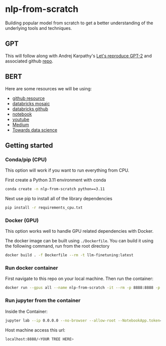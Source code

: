 # nlp-from-scratch
Building popular model from scratch to get a better understanding of the underlying tools and techniques.

## GPT
This will follow along with Andrej Karpathy's [Let's reproduce GPT-2](https://www.youtube.com/watch?v=l8pRSuU81PU&ab_channel=AndrejKarpathy) and associated github [repo](https://github.com/karpathy/build-nanogpt?tab=readme-ov-file).

## BERT
Here are some resources we will be using:
- [github resource](https://coaxsoft.com/blog/building-bert-with-pytorch-from-scratch)
- [databricks mosaic](https://mosaicbert.github.io/)
- [databricks github](https://github.com/mosaicml/examples/tree/main/examples/benchmarks/bert)
- [notebook](https://github.com/antonio-f/BERT_from_scratch)
- [youtube](https://www.youtube.com/watch?v=v5cyVwAXR1I&ab_channel=UygarKurt)
- [Medium](https://medium.com/data-and-beyond/complete-guide-to-building-bert-model-from-sratch-3e6562228891)
- [Towards data science](https://towardsdatascience.com/how-to-train-a-bert-model-from-scratch-72cfce554fc6)

## Getting started

### Conda/pip (CPU)

This option will work if you want to run everything from CPU.

First create a Python 3.11 environment with conda

```bash
conda create -n nlp-from-scratch python==3.11
```

Next use pip to install all of the library dependencies

```bash
pip install -r requirements_cpu.txt
```

### Docker (GPU)

This option works well to handle GPU related dependencies with Docker.

The docker image can be built using `./Dockerfile`. You can build it using the following command, run from the root directory

```bash
docker build . -f Dockerfile --rm -t llm-finetuning:latest
```

### Run docker container

First navigate to this repo on your local machine. Then run the container:

```bash
docker run --gpus all --name nlp-from-scratch -it --rm -p 8888:8888 -p 8501:8501 -p 8000:8000 --entrypoint /bin/bash -w /nlp-from-scratch -v $(pwd):/nlp-from-scratch llm-finetuning:latest
```

### Run jupyter from the container
Inside the Container:
```bash
jupyter lab --ip 0.0.0.0 --no-browser --allow-root --NotebookApp.token=''
```

Host machine access this url:
```bash
localhost:8888/<YOUR TREE HERE>
```